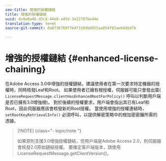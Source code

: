 ```yaml
---
seo-title: 增強的授權鏈結
title: 增強的授權鏈結
uuid: dc0e0a46-d3cd-44e8-a45d-3e22787be44e
translation-type: tm+mt
source-git-commit: da8736769f7b47318dbd955aa854f83ae64d6d7b

---
```



# 增強的授權鏈結 {#enhanced-license-chaining}

在Adobe Access 3.0中增強的授權鏈結，建議使用者在第一次要求特定機器的授權時，同時核發Leaf和Root。 如果使用者已擁有根授權，伺服器可能只會發出葉( `LicenseRequestMessage.clientHasEnhancedRootForPolicy()` 呼叫以判斷用戶端是否已擁有3.0增強根)。 對於後續的授權要求，用戶端會指出其已有Leaf和Root，因此伺服器應該會核發新的Root授權。 當使用增強的授權連結時， `setRootKeyRetrievalInfo()` 必須呼叫，以提供解密策略中的根加密密鑰所需的憑據。

>[!NOTE] {class=&quot;- topic/note &quot;}
>
>如果原則支援3.0增強授權鏈結，但用戶端是Adobe Access 2.0，則伺服器會核發2.0原始鏈結授權。 要確定客戶端版本，請使用LicenseRequestMessage.getClientVersion()。

